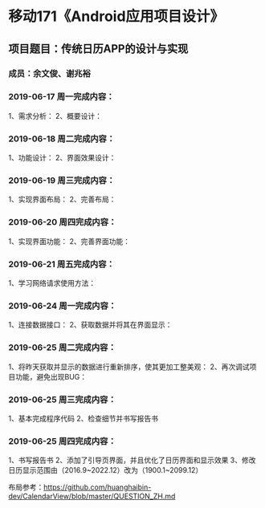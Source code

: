 # 移动171《Android应用项目设计》
## 项目题目：传统日历APP的设计与实现
### 成员：余文俊、谢兆裕

### 2019-06-17 周一完成内容：
1、需求分析：
2、概要设计：


### 2019-06-18 周二完成内容：
1、功能设计：
2、界面效果设计：


### 2019-06-19 周三完成内容：
1、实现界面布局：
2、完善布局：

### 2019-06-20 周四完成内容：
1、实现界面功能：
2、完善界面功能：

### 2019-06-21 周五完成内容：
1、学习网络请求使用方法：

### 2019-06-24 周一完成内容：
1、连接数据接口：
2、获取数据并将其在界面显示：

### 2019-06-25 周二完成内容：
1、将昨天获取并显示的数据进行重新排序，使其更加工整美观：
2、再次调试项目功能，避免出现BUG：

### 2019-06-25 周三完成内容：
1、基本完成程序代码
2、检查细节并书写报告书

### 2019-06-25 周四完成内容：
1、书写报告书
2、添加了引导页界面，并且优化了日历界面和显示效果
3、修改日历显示范围由（2016.9~2022.12）改为（1900.1~2099.12）

布局参考：https://github.com/huanghaibin-dev/CalendarView/blob/master/QUESTION_ZH.md

